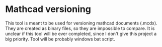 # Mathcad versioning

This tool is meant to be used for versioning mathcad documents (.mcdx). They are created as binary files, so they are impossible to compare. It is unclear if this tool will be ever completed, since I don't give this project a big priority. Tool will be probably windows bat script.
